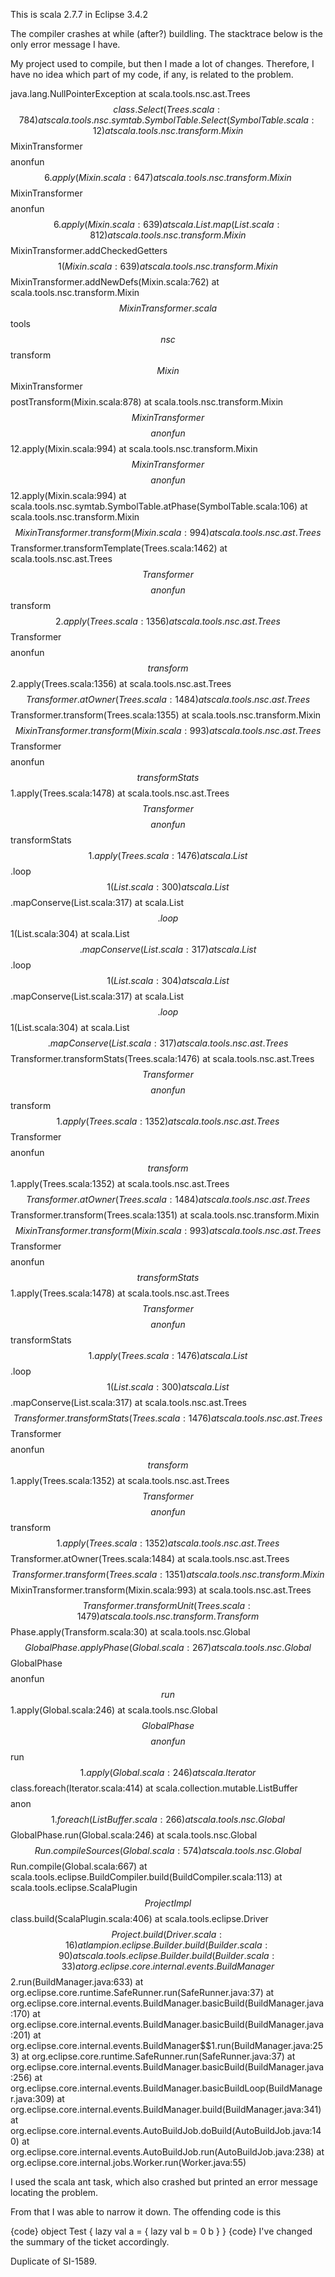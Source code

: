 This is scala 2.7.7 in Eclipse 3.4.2

The compiler crashes at while (after?) buildling. The stacktrace below is the only error message I have.

My project used to compile, but then I made a lot of changes. Therefore, I have no idea which part of my code, if any, is related to the problem.

java.lang.NullPointerException
	at scala.tools.nsc.ast.Trees$$class.Select(Trees.scala:784)
	at scala.tools.nsc.symtab.SymbolTable.Select(SymbolTable.scala:12)
	at scala.tools.nsc.transform.Mixin$$MixinTransformer$$$$anonfun$$6.apply(Mixin.scala:647)
	at scala.tools.nsc.transform.Mixin$$MixinTransformer$$$$anonfun$$6.apply(Mixin.scala:639)
	at scala.List.map(List.scala:812)
	at scala.tools.nsc.transform.Mixin$$MixinTransformer.addCheckedGetters$$1(Mixin.scala:639)
	at scala.tools.nsc.transform.Mixin$$MixinTransformer.addNewDefs(Mixin.scala:762)
	at scala.tools.nsc.transform.Mixin$$MixinTransformer.scala$$tools$$nsc$$transform$$Mixin$$MixinTransformer$$$$postTransform(Mixin.scala:878)
	at scala.tools.nsc.transform.Mixin$$MixinTransformer$$$$anonfun$$12.apply(Mixin.scala:994)
	at scala.tools.nsc.transform.Mixin$$MixinTransformer$$$$anonfun$$12.apply(Mixin.scala:994)
	at scala.tools.nsc.symtab.SymbolTable.atPhase(SymbolTable.scala:106)
	at scala.tools.nsc.transform.Mixin$$MixinTransformer.transform(Mixin.scala:994)
	at scala.tools.nsc.ast.Trees$$Transformer.transformTemplate(Trees.scala:1462)
	at scala.tools.nsc.ast.Trees$$Transformer$$$$anonfun$$transform$$2.apply(Trees.scala:1356)
	at scala.tools.nsc.ast.Trees$$Transformer$$$$anonfun$$transform$$2.apply(Trees.scala:1356)
	at scala.tools.nsc.ast.Trees$$Transformer.atOwner(Trees.scala:1484)
	at scala.tools.nsc.ast.Trees$$Transformer.transform(Trees.scala:1355)
	at scala.tools.nsc.transform.Mixin$$MixinTransformer.transform(Mixin.scala:993)
	at scala.tools.nsc.ast.Trees$$Transformer$$$$anonfun$$transformStats$$1.apply(Trees.scala:1478)
	at scala.tools.nsc.ast.Trees$$Transformer$$$$anonfun$$transformStats$$1.apply(Trees.scala:1476)
	at scala.List$$.loop$$1(List.scala:300)
	at scala.List$$.mapConserve(List.scala:317)
	at scala.List$$.loop$$1(List.scala:304)
	at scala.List$$.mapConserve(List.scala:317)
	at scala.List$$.loop$$1(List.scala:304)
	at scala.List$$.mapConserve(List.scala:317)
	at scala.List$$.loop$$1(List.scala:304)
	at scala.List$$.mapConserve(List.scala:317)
	at scala.tools.nsc.ast.Trees$$Transformer.transformStats(Trees.scala:1476)
	at scala.tools.nsc.ast.Trees$$Transformer$$$$anonfun$$transform$$1.apply(Trees.scala:1352)
	at scala.tools.nsc.ast.Trees$$Transformer$$$$anonfun$$transform$$1.apply(Trees.scala:1352)
	at scala.tools.nsc.ast.Trees$$Transformer.atOwner(Trees.scala:1484)
	at scala.tools.nsc.ast.Trees$$Transformer.transform(Trees.scala:1351)
	at scala.tools.nsc.transform.Mixin$$MixinTransformer.transform(Mixin.scala:993)
	at scala.tools.nsc.ast.Trees$$Transformer$$$$anonfun$$transformStats$$1.apply(Trees.scala:1478)
	at scala.tools.nsc.ast.Trees$$Transformer$$$$anonfun$$transformStats$$1.apply(Trees.scala:1476)
	at scala.List$$.loop$$1(List.scala:300)
	at scala.List$$.mapConserve(List.scala:317)
	at scala.tools.nsc.ast.Trees$$Transformer.transformStats(Trees.scala:1476)
	at scala.tools.nsc.ast.Trees$$Transformer$$$$anonfun$$transform$$1.apply(Trees.scala:1352)
	at scala.tools.nsc.ast.Trees$$Transformer$$$$anonfun$$transform$$1.apply(Trees.scala:1352)
	at scala.tools.nsc.ast.Trees$$Transformer.atOwner(Trees.scala:1484)
	at scala.tools.nsc.ast.Trees$$Transformer.transform(Trees.scala:1351)
	at scala.tools.nsc.transform.Mixin$$MixinTransformer.transform(Mixin.scala:993)
	at scala.tools.nsc.ast.Trees$$Transformer.transformUnit(Trees.scala:1479)
	at scala.tools.nsc.transform.Transform$$Phase.apply(Transform.scala:30)
	at scala.tools.nsc.Global$$GlobalPhase.applyPhase(Global.scala:267)
	at scala.tools.nsc.Global$$GlobalPhase$$$$anonfun$$run$$1.apply(Global.scala:246)
	at scala.tools.nsc.Global$$GlobalPhase$$$$anonfun$$run$$1.apply(Global.scala:246)
	at scala.Iterator$$class.foreach(Iterator.scala:414)
	at scala.collection.mutable.ListBuffer$$$$anon$$1.foreach(ListBuffer.scala:266)
	at scala.tools.nsc.Global$$GlobalPhase.run(Global.scala:246)
	at scala.tools.nsc.Global$$Run.compileSources(Global.scala:574)
	at scala.tools.nsc.Global$$Run.compile(Global.scala:667)
	at scala.tools.eclipse.BuildCompiler.build(BuildCompiler.scala:113)
	at scala.tools.eclipse.ScalaPlugin$$ProjectImpl$$class.build(ScalaPlugin.scala:406)
	at scala.tools.eclipse.Driver$$Project.build(Driver.scala:16)
	at lampion.eclipse.Builder.build(Builder.scala:90)
	at scala.tools.eclipse.Builder.build(Builder.scala:33)
	at org.eclipse.core.internal.events.BuildManager$$2.run(BuildManager.java:633)
	at org.eclipse.core.runtime.SafeRunner.run(SafeRunner.java:37)
	at org.eclipse.core.internal.events.BuildManager.basicBuild(BuildManager.java:170)
	at org.eclipse.core.internal.events.BuildManager.basicBuild(BuildManager.java:201)
	at org.eclipse.core.internal.events.BuildManager$$1.run(BuildManager.java:253)
	at org.eclipse.core.runtime.SafeRunner.run(SafeRunner.java:37)
	at org.eclipse.core.internal.events.BuildManager.basicBuild(BuildManager.java:256)
	at org.eclipse.core.internal.events.BuildManager.basicBuildLoop(BuildManager.java:309)
	at org.eclipse.core.internal.events.BuildManager.build(BuildManager.java:341)
	at org.eclipse.core.internal.events.AutoBuildJob.doBuild(AutoBuildJob.java:140)
	at org.eclipse.core.internal.events.AutoBuildJob.run(AutoBuildJob.java:238)
	at org.eclipse.core.internal.jobs.Worker.run(Worker.java:55)

I used the scala ant task, which also crashed but printed an error message locating the problem.

From that I was able to narrow it down. The offending code is this

{code}
object Test {
   lazy val a = {
      lazy val b = 0
      b
   }
}
{code}
I've changed the summary of the ticket accordingly.

Duplicate of SI-1589.
